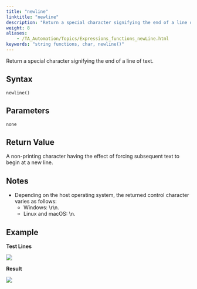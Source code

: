 ```yaml
--- 
title: "newline"
linktitle: "newline"
description: "Return a special character signifying the end of a line of text."
weight: 8
aliases: 
    - /TA_Automation/Topics/Expressions_functions_newLine.html
keywords: "string functions, char, newline()"
---
```


Return a special character signifying the end of a line of text.

## Syntax

`newline()`

## Parameters

`none`

## Return Value

A non-printing character having the effect of forcing subsequent text to begin at a new line.

## Notes

-   Depending on the host operating system, the returned control character varies as follows:
    -   Windows: \\r\\n.
    -   Linux and macOS: \\n.

## Example

**Test Lines**

![](/images/TA_Automation/Images/automationguide_stringfunction_newLine_pgm.png)

**Result**

![](/images/TA_Automation/Images/automationguide_stringfunction_newLine_res.png)




